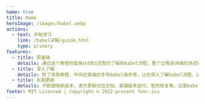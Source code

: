```yaml
---
home: true
title: Home
heroImage: /images/babel.webp
actions:
  - text: 开始学习
    link: /babel详解/guide.html
    type: primary
features:
  - title: 零基础
    details: 通过这个教程你能够从0到1完整的了解到babel流程，整个过程会详细的讲述babel相关内容和配置
  - title: 深入了解
    details: 除了简易教程，中间还穿插的手写babel插件等，让你深入了解babel流程，以及语法树等相关
  - title: 长期更新
    details: 不断跟随新版本，迭代更新对应文档。紧跟版本迭代，官网修复等。记录babel等坑以及周边相关
footer: MIT Licensed | Copyright © 2022-present feer.icu
---
```

